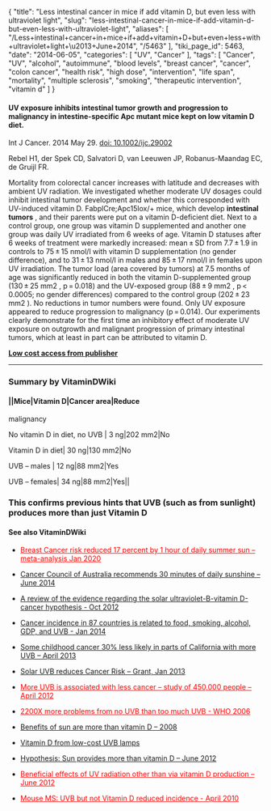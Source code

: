 {
    "title": "Less intestinal cancer in mice if add vitamin D, but even less with ultraviolet light",
    "slug": "less-intestinal-cancer-in-mice-if-add-vitamin-d-but-even-less-with-ultraviolet-light",
    "aliases": [
        "/Less+intestinal+cancer+in+mice+if+add+vitamin+D+but+even+less+with+ultraviolet+light+\u2013+June+2014",
        "/5463"
    ],
    "tiki_page_id": 5463,
    "date": "2014-06-05",
    "categories": [
        "UV",
        "Cancer"
    ],
    "tags": [
        "Cancer",
        "UV",
        "alcohol",
        "autoimmune",
        "blood levels",
        "breast cancer",
        "cancer",
        "colon cancer",
        "health risk",
        "high dose",
        "intervention",
        "life span",
        "mortality",
        "multiple sclerosis",
        "smoking",
        "therapeutic intervention",
        "vitamin d"
    ]
}


#### UV exposure inhibits intestinal tumor growth and progression to malignancy in intestine-specific Apc mutant mice kept on low vitamin D diet.

Int J Cancer. 2014 May 29. [doi: 10.1002/ijc.29002](https://doi.org/10.1002/ijc.29002)

Rebel H1, der Spek CD, Salvatori D, van Leeuwen JP, Robanus-Maandag EC, de Gruijl FR.

Mortality from colorectal cancer increases with latitude and decreases with ambient UV radiation. We investigated whether moderate UV dosages could inhibit intestinal tumor development and whether this corresponded with UV-induced vitamin D. FabplCre;Apc15lox/+ mice, which develop  **intestinal tumors** , and their parents were put on a vitamin D-deficient diet. Next to a control group, one group was vitamin D supplemented and another one group was daily UV irradiated from 6 weeks of age. Vitamin D statuses after 6 weeks of treatment were markedly increased: mean ± SD from 7.7 ± 1.9 in controls to 75 ± 15 nmol/l with vitamin D supplementation (no gender difference), and to 31 ± 13 nmol/l in males and 85 ± 17 nmol/l in females upon UV irradiation. The tumor load (area covered by tumors) at 7.5 months of age was significantly reduced in both the vitamin D-supplemented group (130 ± 25 mm2 , p = 0.018) and the UV-exposed group (88 ± 9 mm2 , p < 0.0005; no gender differences) compared to the control group (202 ± 23 mm2 ). No reductions in tumor numbers were found. Only UV exposure appeared to reduce progression to malignancy (p = 0.014). Our experiments clearly demonstrate for the first time an inhibitory effect of moderate UV exposure on outgrowth and malignant progression of primary intestinal tumors, which at least in part can be attributed to vitamin D.

 **[Low cost access from publisher](http://onlinelibrary.wiley.com/doi/10.1002/ijc.29002/pdf%20)** 

---

### Summary by VitaminDWiki

#### ||Mice|Vitamin D|Cancer area|Reduce   
malignancy

No vitamin D in diet, no UVB | 3 ng|202 mm2|No

Vitamin D in diet| 30 ng|130 mm2|No

UVB – males | 12 ng|88 mm2|Yes

UVB – females| 34 ng|88 mm2|Yes||

### This confirms previous hints that UVB (such as from sunlight) produces more than just Vitamin D

#### See also VitaminDWiki

* <a href="/posts/breast-cancer-risk-reduced-17-percent-by-1-hour-of-daily-summer-sun-meta-analysis" style="color: red; text-decoration: underline;" title="This post/category does not exist yet: Breast Cancer risk reduced 17 percent by 1 hour of daily summer sun – meta-analysis Jan 2020">Breast Cancer risk reduced 17 percent by 1 hour of daily summer sun – meta-analysis Jan 2020</a>

* [Cancer Council of Australia recommends 30 minutes of daily sunshine – June 2014](/posts/cancer-council-of-australia-recommends-30-minutes-of-daily-sunshine)

* [A review of the evidence regarding the solar ultraviolet-B-vitamin D-cancer hypothesis - Oct 2012](/posts/a-review-of-the-evidence-regarding-the-solar-ultraviolet-b-vitamin-d-cancer-hypothesis)

* [Cancer incidence in 87 countries is related to food, smoking, alcohol, GDP, and UVB - Jan 2014](/posts/cancer-incidence-in-87-countries-is-related-to-food-smoking-alcohol-gdp-and-uvb)

* [Some childhood cancer 30% less likely in parts of California with more UVB – April 2013](/posts/some-childhood-cancer-30-percent-less-likely-in-parts-of-california-with-more-uvb)

* [Solar UVB reduces Cancer Risk – Grant, Jan 2013](/posts/solar-uvb-reduces-cancer-risk-grant)

* <a href="/posts/more-uvb-is-associated-with-less-cancer-study-of-450000-people" style="color: red; text-decoration: underline;" title="This post/category does not exist yet: More UVB is associated with less cancer – study of 450,000 people – April 2012">More UVB is associated with less cancer – study of 450,000 people – April 2012</a>

* <a href="/posts/2200x-more-problems-from-no-uvb-than-too-much-uvb-who-2006" style="color: red; text-decoration: underline;" title="This post/category does not exist yet: 2200X more problems from no UVB than too much UVB - WHO 2006">2200X more problems from no UVB than too much UVB - WHO 2006</a>

* [Benefits of sun are more than vitamin D – 2008](/posts/benefits-of-sun-are-more-than-vitamin-d-2008)

* [Vitamin D from low-cost UVB lamps](/posts/vitamin-d-from-low-cost-uvb-lamps)

* [Hypothesis: Sun provides more than vitamin D – June 2012](/posts/hypothesis-sun-provides-more-than-vitamin-d)

* <a href="/posts/beneficial-effects-of-uv-radiation-other-than-via-vitamin-d-production" style="color: red; text-decoration: underline;" title="This post/category does not exist yet: Beneficial effects of UV radiation other than via vitamin D production – June 2012">Beneficial effects of UV radiation other than via vitamin D production – June 2012</a>

* <a href="/posts/mouse-ms-uvb-but-not-vitamin-d-reduced-incidence" style="color: red; text-decoration: underline;" title="This post/category does not exist yet: Mouse MS: UVB but not Vitamin D reduced incidence - April 2010">Mouse MS: UVB but not Vitamin D reduced incidence - April 2010</a>